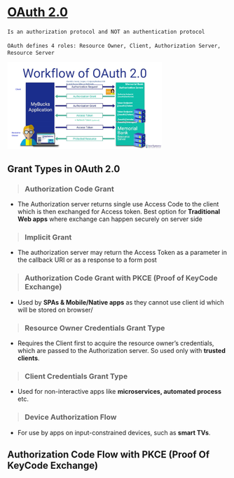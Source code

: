 # [OAuth 2.0](https://auth0.com/intro-to-iam/what-is-oauth-2)
    Is an authorization protocol and NOT an authentication protocol

    OAuth defines 4 roles: Resource Owner, Client, Authorization Server, Resource Server
    
<img src="./images/oauth__flow.png" width="70%" height="10%">
  
## Grant Types in OAuth 2.0

> ### Authorization Code Grant
- The Authorization server returns single use Access Code to the client which is then exchanged for Access token. Best option for **Traditional Web apps** where exchange can happen securely on server side


> ### Implicit Grant
- The authorization server may return the Access Token as a parameter in the callback URI or as a response to a form post


> ### Authorization Code Grant with PKCE (Proof of KeyCode Exchange)
- Used by **SPAs & Mobile/Native apps** as they cannot use client id which will be stored on browser/


> ### Resource Owner Credentials Grant Type
- Requires the Client first to acquire the resource owner’s credentials, which are passed to the Authorization server. So used only with **trusted clients**.


> ### Client Credentials Grant Type
- Used for non-interactive apps like **microservices, automated process** etc.

  
> ### Device Authorization Flow
- For use by apps on input-constrained devices, such as **smart TVs**.

## Authorization Code Flow with PKCE (Proof Of KeyCode Exchange)



